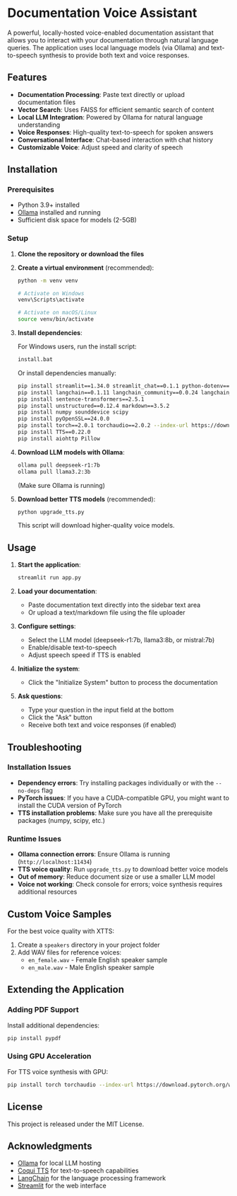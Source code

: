 # Documentation Voice Assistant

A powerful, locally-hosted voice-enabled documentation assistant that allows you to interact with your documentation through natural language queries. The application uses local language models (via Ollama) and text-to-speech synthesis to provide both text and voice responses.

## Features

- **Documentation Processing**: Paste text directly or upload documentation files
- **Vector Search**: Uses FAISS for efficient semantic search of content
- **Local LLM Integration**: Powered by Ollama for natural language understanding
- **Voice Responses**: High-quality text-to-speech for spoken answers
- **Conversational Interface**: Chat-based interaction with chat history
- **Customizable Voice**: Adjust speed and clarity of speech

## Installation

### Prerequisites

- Python 3.9+ installed
- [Ollama](https://ollama.com/download) installed and running
- Sufficient disk space for models (2-5GB)

### Setup

1. **Clone the repository or download the files**

2. **Create a virtual environment** (recommended):
   ```bash
   python -m venv venv
   
   # Activate on Windows
   venv\Scripts\activate
   
   # Activate on macOS/Linux
   source venv/bin/activate
   ```

3. **Install dependencies**:

   For Windows users, run the install script:
   ```bash
   install.bat
   ```

   Or install dependencies manually:
   ```bash
   pip install streamlit==1.34.0 streamlit_chat==0.1.1 python-dotenv==1.0.1 nest-asyncio==1.6.0
   pip install langchain==0.1.11 langchain_community==0.0.24 langchain_core==0.1.27 faiss-cpu==1.7.4
   pip install sentence-transformers==2.5.1
   pip install unstructured==0.12.4 markdown==3.5.2
   pip install numpy sounddevice scipy
   pip install pyOpenSSL==24.0.0
   pip install torch==2.0.1 torchaudio==2.0.2 --index-url https://download.pytorch.org/whl/cpu
   pip install TTS==0.22.0
   pip install aiohttp Pillow
   ```

4. **Download LLM models with Ollama**:
   ```bash
   ollama pull deepseek-r1:7b
   ollama pull llama3.2:3b
   ```
   (Make sure Ollama is running)

5. **Download better TTS models** (recommended):
   ```bash
   python upgrade_tts.py
   ```
   This script will download higher-quality voice models.

## Usage

1. **Start the application**:
   ```bash
   streamlit run app.py
   ```

2. **Load your documentation**:
   - Paste documentation text directly into the sidebar text area
   - Or upload a text/markdown file using the file uploader

3. **Configure settings**:
   - Select the LLM model (deepseek-r1:7b, llama3:8b, or mistral:7b)
   - Enable/disable text-to-speech
   - Adjust speech speed if TTS is enabled

4. **Initialize the system**:
   - Click the "Initialize System" button to process the documentation

5. **Ask questions**:
   - Type your question in the input field at the bottom
   - Click the "Ask" button
   - Receive both text and voice responses (if enabled)

## Troubleshooting

### Installation Issues

- **Dependency errors**: Try installing packages individually or with the `--no-deps` flag
- **PyTorch issues**: If you have a CUDA-compatible GPU, you might want to install the CUDA version of PyTorch
- **TTS installation problems**: Make sure you have all the prerequisite packages (numpy, scipy, etc.)

### Runtime Issues

- **Ollama connection errors**: Ensure Ollama is running (`http://localhost:11434`)
- **TTS voice quality**: Run `upgrade_tts.py` to download better voice models
- **Out of memory**: Reduce document size or use a smaller LLM model
- **Voice not working**: Check console for errors; voice synthesis requires additional resources

## Custom Voice Samples

For the best voice quality with XTTS:

1. Create a `speakers` directory in your project folder
2. Add WAV files for reference voices:
   - `en_female.wav` - Female English speaker sample
   - `en_male.wav` - Male English speaker sample

## Extending the Application

### Adding PDF Support

Install additional dependencies:
```bash
pip install pypdf
```

### Using GPU Acceleration

For TTS voice synthesis with GPU:
```bash
pip install torch torchaudio --index-url https://download.pytorch.org/whl/cu118
```

## License

This project is released under the MIT License.

## Acknowledgments

- [Ollama](https://ollama.com/) for local LLM hosting
- [Coqui TTS](https://github.com/coqui-ai/TTS) for text-to-speech capabilities
- [LangChain](https://langchain.readthedocs.io/) for the language processing framework
- [Streamlit](https://streamlit.io/) for the web interface
